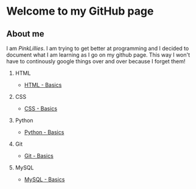# Welcome to my GitHub page

## About me

I am _PinkLillies_. I am trying to get better at programming and I decided to document what I am learning as I go on my github page. This way I won't have to continously google things over and over because I forget them!

        

1. HTML

    - [HTML - Basics](HTML/Basics.md)

1. CSS

    - [CSS - Basics](CSS/Basics.md)

1. Python

    - [Python - Basics](Python/Basics.md)

1. Git

    - [Git - Basics](Git/Basics.md)

1. MySQL

    - [MySQL - Basics](MySQL/Basics.md)

